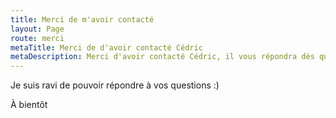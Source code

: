 ```yaml
---
title: Merci de m'avoir contacté
layout: Page
route: merci
metaTitle: Merci de d'avoir contacté Cédric
metaDescription: Merci d'avoir contacté Cédric, il vous répondra dès que possible
---
```


Je suis ravi de pouvoir répondre à vos questions :)

À bientôt
